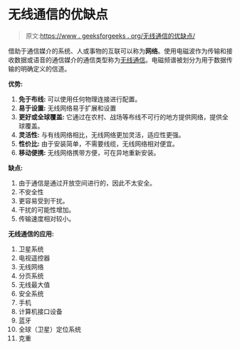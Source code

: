 # 无线通信的优缺点

> 原文:[https://www . geeksforgeeks . org/无线通信的优缺点/](https://www.geeksforgeeks.org/advantages-and-disadvantages-of-wireless-communication/)

借助于通信媒介的系统、人或事物的互联可以称为**网络**。使用电磁波作为传输和接收数据或语音的通信媒介的通信类型称为[无线通信](https://www.geeksforgeeks.org/traditional-wireless-mobile-communication/)。电磁频谱被划分为用于数据传输的明确定义的信道。

**优势:**

1.  **免于布线:**
    可以使用任何物理连接进行配置。
2.  **易于设置:**
    无线网络易于扩展和设置
3.  **更好或全球覆盖:**
    它通过在农村、战场等布线不可行的地方提供网络，提供全球覆盖。
4.  **灵活性:**
    与有线网络相比，无线网络更加灵活，适应性更强。
5.  **性价比:**
    由于安装简单，不需要线缆，无线网络相对便宜。
6.  **移动便携:**
    无线网络携带方便，可在异地重新安装。

**缺点:**

1.  由于通信是通过开放空间进行的，因此不太安全。
2.  不安全性
3.  更容易受到干扰。
4.  干扰的可能性增加。
5.  传输速度相对较小。

**无线通信的应用:**

1.  卫星系统
2.  电视遥控器
3.  无线网络
4.  分页系统
5.  无线最大值
6.  安全系统
7.  手机
8.  计算机接口设备
9.  蓝牙
10.  全球（卫星）定位系统
11.  克重